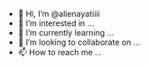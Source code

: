 - 👋 Hi, I’m @alienayatiiii
- 👀 I’m interested in ...
- 🌱 I’m currently learning ...
- 💞️ I’m looking to collaborate on ...
- 📫 How to reach me ...

<!---
alienayatiiii/alienayatiiii is a ✨ special ✨ repository because its `README.md` (this file) appears on your GitHub profile.
You can click the Preview link to take a look at your changes.
--->
